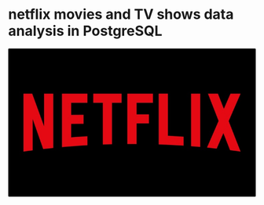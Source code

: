 # netflix movies and TV shows data analysis in PostgreSQL
![netflix logo](https://github.com/devchinmayimanvi/netflix_postgreSQL/blob/main/Netflix-Logo.jpg)
